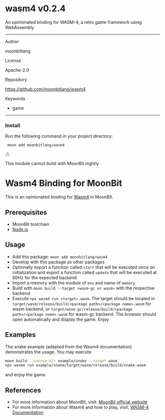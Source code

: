 
<div id="mod-info">
    <h1 id="mod-title"> wasm4 <span id="mod-version">v0.2.4</span></h1>
    An opinionated binding for WASM-4, a retro game framework using WebAssembly
    <hr/>
    <div id="mod-meta-data">
        <div>
            <p>Author</p>
            <p>moonbitlang</p>
        </div>
        <div>
            <p>License</p>
            <p>Apache-2.0</p>
        </div>
        <div>
            <p>Repository</p>
            <p><a href="https://github.com/moonbitlang/wasm4">https://github.com/moonbitlang/wasm4</a></p>
        </div>
        <div>
            <p>Keywords</p>
            <ul id="mod-keywords">
                <li>game</li>
            </ul>
        </div>
    </div>
    <hr/>
    <div id="mod-install-info">
        <h3>Install</h3>
        <p>Run the following command in your project directory: </p>
        <pre><code> moon add moonbitlang/wasm4 </code></pre>
    <div id="build-error"> 
      <svg t="1727332159497" class="icon" viewBox="0 0 1024 1024" version="1.1" xmlns="http://www.w3.org/2000/svg" p-id="5301" width="16" height="16"><path d="M545.718857 130.608762c11.337143 6.265905 20.699429 15.555048 26.989714 26.819048l345.014858 617.667047a68.87619 68.87619 0 0 1-26.989715 93.915429c-10.313143 5.705143-21.942857 8.704-33.718857 8.704H166.985143A69.266286 69.266286 0 0 1 97.52381 808.643048c0-11.751619 2.998857-23.28381 8.752761-33.548191l344.990477-617.642667a69.656381 69.656381 0 0 1 94.451809-26.819047zM512 191.000381L166.985143 808.643048H856.990476L512 191.000381zM546.718476 670.47619v69.071239h-69.461333V670.47619h69.485714z m0-298.374095v252.318476h-69.461333V372.102095h69.485714z" p-id="5302" fill="#707070"></path></svg>
      <div>
        <p id="build-error-title">This module cannot build with MoonBit nightly</p>
      </div>
    </div>
    </div>
</div>



# Wasm4 Binding for MoonBit

This is an opinionated binding for [Wasm4](https://wasm4.org) in MoonBit.

## Prerequisites

- MoonBit toolchain
- [Node.js](https://nodejs.org/en)

## Usage

- Add this package: `moon add moonbitlang/wasm4`
- Develop with this package as other packages
- Optionally export a function called `start` that will be executed once on
  initialization and export a function called `update` that will be executed at
  60Hz for the expected backend
- Import a memory with the module of `env` and name of `memory`
- Build with `moon build --target <wasm-gc or wasm>` with the respective backend
- Execute `npx wasm4 run <target>.wasm`. The target should be located in
  `target/wasm/release/build/<package path>/<package name>.wasm` for wasm
  backend, or `target/wasm-gc/release/build/<package path>/<package name>.wasm`
  for wasm-gc backend. The browser should open automatically and display the
  game. Enjoy

## Examples

The snake example (adapted from the Wasm4 documentation) demonstrates the usage. You may execute

```bash
moon build --source-dir example/snake --target wasm
npx wasm4 run example/snake/target/wasm/release/build/snake.wasm
```

and enjoy the game.

## References

- For more information about MoonBit, visit:
  [MoonBit official website](https://www.moonbitlang.com/docs/syntax)
- For more information about Wasm4 and how to play, visit:
  [WASM-4 Documentation](https://wasm4.org/docs/)
